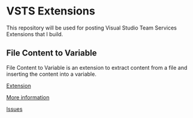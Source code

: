# VSTS Extensions
This repository will be used for posting Visual Studio Team Services Extensions that I build.

## File Content to Variable
File Content to Variable is an extension to extract content from a file and inserting the content into a variable.

[Extension](extensions/filecontenttovariable)

[More information](wiki)

[Issues](issues)
